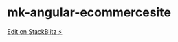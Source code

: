 # mk-angular-ecommercesite

[Edit on StackBlitz ⚡️](https://stackblitz.com/edit/mk-angular-ecommercesite)